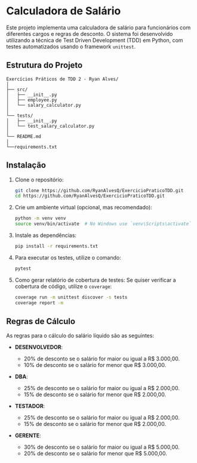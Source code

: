 # Calculadora de Salário

Este projeto implementa uma calculadora de salário para funcionários com diferentes cargos e regras de desconto. O sistema foi desenvolvido utilizando a técnica de Test Driven Development (TDD) em Python, com testes automatizados usando o framework `unittest`.

## Estrutura do Projeto

```
Exercícios Práticos de TDD 2 - Ryan Alves/
│
├── src/
│   ├── __init__.py
│   ├── employee.py
│   └── salary_calculator.py
│
└── tests/
│   ├── __init__.py
│   └── test_salary_calculator.py
│
└── README.md
│
└──requirements.txt
```

## Instalação

1. Clone o repositório:
   ```bash
   git clone https://github.com/RyanAlvesQ/ExercicioPraticoTDD.git
   cd https://github.com/RyanAlvesQ/ExercicioPraticoTDD.git
   ```

2. Crie um ambiente virtual (opcional, mas recomendado):
   ```bash
   python -m venv venv
   source venv/bin/activate  # No Windows use `venv\Scripts\activate`
   ```

3. Instale as dependências:
   ```bash
   pip install -r requirements.txt
   ```

4. Para executar os testes, utilize o comando:
   ```bash
   pytest
   ```

5. Como gerar relatório de cobertura de testes:
   Se quiser verificar a cobertura de código, utilize o `coverage`:
   ```bash
   coverage run -m unittest discover -s tests
   coverage report -m
   ```

## Regras de Cálculo

As regras para o cálculo do salário líquido são as seguintes:

- **DESENVOLVEDOR**:
  - 20% de desconto se o salário for maior ou igual a R$ 3.000,00.
  - 10% de desconto se o salário for menor que R$ 3.000,00.

- **DBA**:
  - 25% de desconto se o salário for maior ou igual a R$ 2.000,00.
  - 15% de desconto se o salário for menor que R$ 2.000,00.

- **TESTADOR**:
  - 25% de desconto se o salário for maior ou igual a R$ 2.000,00.
  - 15% de desconto se o salário for menor que R$ 2.000,00.

- **GERENTE**:
  - 30% de desconto se o salário for maior ou igual a R$ 5.000,00.
  - 20% de desconto se o salário for menor que R$ 5.000,00.
